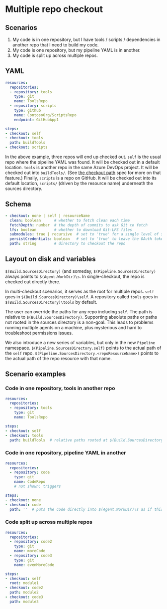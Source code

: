 # Multiple repo checkout

## Scenarios

1. My code is in one repository, but I have tools / scripts / dependencies in another repo that I need to build my code.
2. My code is one repository, but my pipeline YAML is in another.
3. My code is split up across multiple repos.

## YAML

```yaml
resources:
  repositories:
  - repository: tools
    type: git
    name: ToolsRepo
  - repository: scripts
    type: github
    name: ContosoOrg/ScriptsRepo
    endpoint: GitHubApp1

steps:
- checkout: self
- checkout: tools
  path: buildTools
- checkout: scripts
```

In the above example, three repos will end up checked out.
`self` is the usual repo where the pipeline YAML was found.
It will be checked out in a default location.
`tools` is another repo in the same Azure DevOps project.
It will be checked out into `buildTools/`.
(See [the checkout path](checkout-path.md) spec for more on that feature.)
Finally, `scripts` is a repo on GitHub.
It will be checked out into its default location, `scripts/` (driven by the resource name) underneath the sources directory.

## Schema

```yaml
- checkout: none | self | resourceName
  clean: boolean      # whether to fetch clean each time
  fetchDepth: number  # the depth of commits to ask Git to fetch
  lfs: boolean        # whether to download Git-LFS files
  submodules: true | recursive  # set to 'true' for a single level of submodules or 'recursive' to get submodules of submodules
  persistCredentials: boolean   # set to 'true' to leave the OAuth token in the Git config after the initial fetch
  path: string        # directory to checkout the repo
```

## Layout on disk and variables

`$(Build.SourcesDirectory)` (and someday, `$(Pipeline.SourcesDirectory)` always points to `$(Agent.WorkDir)\s`.
In single-checkout, the repo is checked out directly there.

In multi-checkout scenarios, it serves as the root for multiple repos.
`self` goes in `$(Build.SourcesDirectory)\self`.
A repository called `tools` goes in `$(Build.SourcesDirectory)\tools` by default.

The user can override the paths for any repo including `self`.
The path is relative to `$(Build.SourcesDirectory)`.
Supporting absolute paths or paths not rooted in the sources directory is a non-goal.
This leads to problems running multiple agents on a machine, plus mysterious and hard to troubleshoot permissions issues.

We also introduce a new series of variables, but only in the new `Pipeline` namespace.
`$(Pipeline.SourcesDirectory.self)` points to the actual path of the `self` repo.
`$(Pipeline.SourcesDirectory.<repoResourceName>)` points to the actual path of the repo resource with that name.

## Scenario examples

### Code in one repository, tools in another repo

```yaml
resources:
  repositories:
  - repository: tools
    type: git
    name: ToolsRepo

steps:
- checkout: self
- checkout: tools
  path: buildTools  # relative paths rooted at $(Build.SourcesDirectory)
```

### Code in one repository, pipeline YAML in another

```yaml
resources:
  repositories:
  - repository: code
    type: git
    name: CodeRepo
    # not shown: triggers

steps:
- checkout: none
- checkout: code
  path: ''  # puts the code directly into $(Agent.WorkDir)\s as if this were a single-checkout of self
```

### Code split up across multiple repos

```yaml
resources:
  repositories:
  - repository: code2
    type: git
    name: moreCode
  - repository: code3
    type: git
    name: evenMoreCode

steps:
- checkout: self
  root: module1
- checkout: code2
  path: module2
- checkout: code3
  path: module3
```
